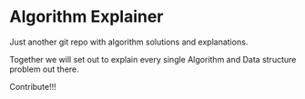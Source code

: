 # Algorithm Explainer

Just another git repo with algorithm solutions and explanations.

Together we will set out to explain every single Algorithm and Data structure problem out there.

Contribute!!!
